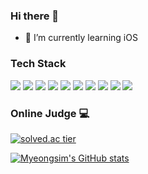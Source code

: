 ### Hi there 👋
- 🌱 I’m currently learning iOS

### Tech Stack
<img src="https://img.shields.io/badge/Swift-FA7343?style=flat-square&logo=Swift&logoColor=white"/></a>
<img src="https://img.shields.io/badge/CocoaPods-EE3322?style=flat-square&logo=CocoaPods&logoColor=white"/>
<img src="https://img.shields.io/badge/Realm-39477F?style=flat-square&logo=Realm&logoColor=white"/>
<img src="https://img.shields.io/badge/Xcode-1575F9?style=flat-square&logo=Xcode&logoColor=white"/>
<img src="https://img.shields.io/badge/iOS-000000?style=flat-square&logo=&logoColor=white"/>
<img src="https://img.shields.io/badge/Git-F05032?style=flat-square&logo=Git&logoColor=white"/>
<img src="https://img.shields.io/badge/PHP-777BB4?style=flat-square&logo=PHP&logoColor=white"/>
<img src="https://img.shields.io/badge/jQuery-0769AD?style=flat-square&logo=jQuery&logoColor=white"/>
<img src="https://img.shields.io/badge/Apache-D22128?style=flat-square&logo=Apache&logoColor=white"/>
<img src="https://img.shields.io/badge/MySQL-4479A1?style=flat-square&logo=MySQL&logoColor=white"/>

### Online Judge 💻
[![solved.ac tier](http://mazassumnida.wtf/api/generate_badge?boj=msi753)](https://solved.ac/msi753)

[![Myeongsim's GitHub stats](https://github-readme-stats.vercel.app/api?username=msi753)](https://github.com/msi753/github-readme-stats)

<!--
**msi753/msi753** is a ✨ _special_ ✨ repository because its `README.md` (this file) appears on your GitHub profile.

https://hits.seeyoufarm.com/

Here are some ideas to get you started:

- 🔭 I’m currently working on ...
- 🌱 I’m currently learning ...
- 👯 I’m looking to collaborate on ...
- 🤔 I’m looking for help with ...
- 💬 Ask me about ...
- 📫 How to reach me: ...
- 😄 Pronouns: ...
- ⚡ Fun fact: ...
-->
